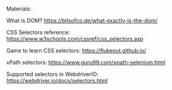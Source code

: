Materials:

What is DOM?
https://bitsofco.de/what-exactly-is-the-dom/

CSS Selectors reference:
https://www.w3schools.com/cssref/css_selectors.asp

Game to learn CSS selectors:
https://flukeout.github.io/

xPath selectors:
https://www.guru99.com/xpath-selenium.html

Supported selectors in WebdriverIO:
https://webdriver.io/docs/selectors.html
